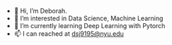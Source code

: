 - 👋 Hi, I’m Deborah.
- 👀 I’m interested in Data Science, Machine Learning
- 🌱 I’m currently learning Deep Learning with Pytorch
- 📫 I can reached at dsj9195@nyu.edu

<!---
isthatdebbiej/isthatdebbiej is a ✨ special ✨ repository because its `README.md` (this file) appears on your GitHub profile.
You can click the Preview link to take a look at your changes.
--->
